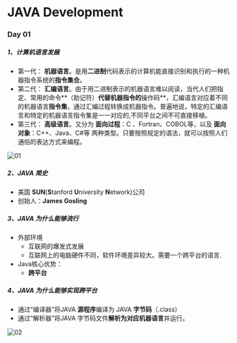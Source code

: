 # JAVA Development 

###   

### Day 01



##### 1、计算机语言发展

- 第一代： **机器语言**。是用**二进制**代码表示的计算机能直接识别和执行的一种机器指令系统的**指令集合**。
- 第二代： **汇编语言**。由于用二进制表示的机器语言难以阅读，当代人们把指定、常用的命令**（助记符）**代替机器指令的**操作码**，汇编语言对应着不同的机器语言**指令集**，通过汇编过程转换成机器指令。普遍地说，特定的汇编语言和特定的机器语言指令集是一一对应的,不同平台之间不可直接移植。
- 第三代： **高级语言**。又分为 **面向过程**：C 、Fortran、COBOL等，以及 **面向对象**：C++、Java、C#等 两种类型。只要按照规定的语法，就可以按照人们通俗的表达方式来编程。

![01](G:\0ASXTJAVA\Lesson\day01\自我总结\01.png)





##### 2、JAVA 简史

- 美国 **SUN**(**S**tanford **U**niversity **N**etwork)公司
- 创始人：**James Gosling** 





##### 3、JAVA 为什么能够流行

- 外部环境
  - 互联网的爆发式发展
  - 互联网上的电脑硬件不同，软件环境差异较大。需要一个跨平台的语言.
- Java核心优势：
  - **跨平台**



##### 4、JAVA 为什么能够实现跨平台

- 通过“编译器”将JAVA **源程序**编译为 JAVA  **字节码**（.class）
- 通过“解析器”将JAVA 字节码文件**解析为对应机器语言**并运行。

![02](G:\0ASXTJAVA\Lesson\day01\自我总结\02.png)

